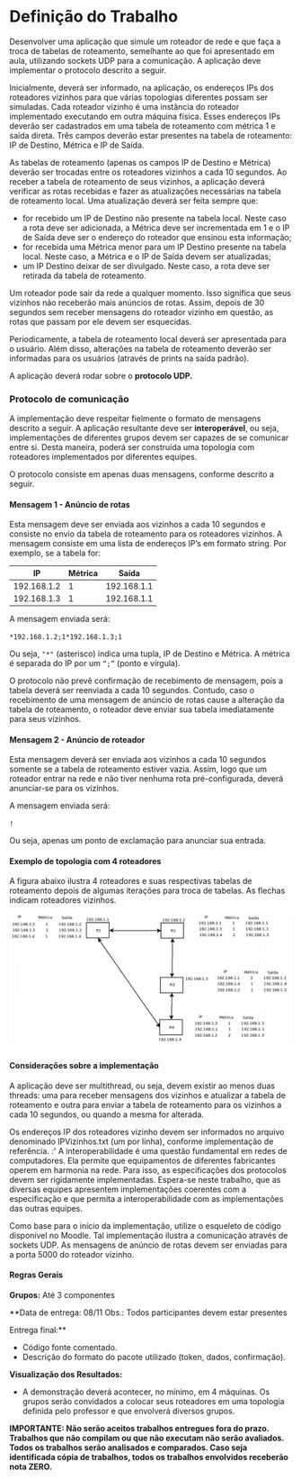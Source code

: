 # Definição do Trabalho

Desenvolver uma aplicação que simule um roteador de rede e que faça a troca de tabelas
de roteamento, semelhante ao que foi apresentado em aula, utilizando sockets UDP para a
comunicação. A aplicação deve implementar o protocolo descrito a seguir.

Inicialmente, deverá ser informado, na aplicação, os endereços IPs dos roteadores
vizinhos para que várias topologias diferentes possam ser simuladas. Cada roteador vizinho é
uma instância do roteador implementado executando em outra máquina física. Esses endereços
IPs deverão ser cadastrados em uma tabela de roteamento com métrica 1 e saída direta. Três
campos deverão estar presentes na tabela de roteamento: IP de Destino, Métrica e IP de Saída.

As tabelas de roteamento (apenas os campos IP de Destino e Métrica) deverão ser
trocadas entre os roteadores vizinhos a cada 10 segundos. Ao receber a tabela de roteamento de
seus vizinhos, a aplicação deverá verificar as rotas recebidas e fazer as atualizações necessárias
na tabela de roteamento local. Uma atualização deverá ser feita sempre que:
- for recebido um IP de Destino não presente na tabela local. Neste caso a rota deve
ser adicionada, a Métrica deve ser incrementada em 1 e o IP de Saída deve ser o endereço do
roteador que ensinou esta informação;
- for recebida uma Métrica menor para um IP Destino presente na tabela local.
Neste caso, a Métrica e o IP de Saída devem ser atualizadas;
- um IP Destino deixar de ser divulgado. Neste caso, a rota deve ser retirada da
tabela de roteamento.

Um roteador pode sair da rede a qualquer momento. Isso significa que seus vizinhos não
receberão mais anúncios de rotas. Assim, depois de 30 segundos sem receber mensagens do
roteador vizinho em questão, as rotas que passam por ele devem ser esquecidas.

Periodicamente, a tabela de roteamento local deverá ser apresentada para o usuário. Além
disso, alterações na tabela de roteamento deverão ser informadas para os usuários (através de
prints na saída padrão).

A aplicação deverá rodar sobre o **protocolo UDP.**

### Protocolo de comunicação

A implementação deve respeitar fielmente o formato de mensagens descrito a seguir. A
aplicação resultante deve ser **interoperável**, ou seja, implementações de diferentes grupos
devem ser capazes de se comunicar entre si. Desta maneira, poderá ser construída uma topologia
com roteadores implementados por diferentes equipes.

O protocolo consiste em apenas duas mensagens, conforme descrito a seguir.

#### Mensagem 1 - Anúncio de rotas

Esta mensagem deve ser enviada aos vizinhos a cada 10 segundos e consiste no envio da
tabela de roteamento para os roteadores vizinhos. A mensagem consiste em uma lista de
endereços IP’s em formato string. Por exemplo, se a tabela for:

IP | Métrica | Saída
-- | ------- | --------
192.168.1.2 | 1 | 192.168.1.1
192.168.1.3 | 1 | 192.168.1.1

A mensagem enviada será:

`*192.168.1.2;1*192.168.1.3;1`

Ou seja, `"*"` (asterisco) indica uma tupla, IP de Destino e Métrica. A métrica é separada
do IP por um `“;”` (ponto e vírgula).

O protocolo não prevê confirmação de recebimento de mensagem, pois a tabela deverá
ser reenviada a cada 10 segundos. Contudo, caso o recebimento de uma mensagem de anúncio de
rotas cause a alteração da tabela de roteamento, o roteador deve enviar sua tabela imediatamente
para seus vizinhos.

#### Mensagem 2 - Anúncio de roteador

Esta mensagem deverá ser enviada aos vizinhos a cada 10 segundos somente se a tabela
de roteamento estiver vazia. Assim, logo que um roteador entrar na rede e não tiver nenhuma
rota pré-configurada, deverá anunciar-se para os vizinhos.

A mensagem enviada será:

`!`

Ou seja, apenas um ponto de exclamação para anunciar sua entrada.

#### Exemplo de topologia com 4 roteadores

A figura abaixo ilustra 4 roteadores e suas respectivas tabelas de roteamento depois de
algumas iterações para troca de tabelas. As flechas indicam roteadores vizinhos.

![Topologia](/Topologia.jpg)

#### Considerações sobre a implementação
A aplicação deve ser multithread, ou seja, devem existir ao menos duas threads: uma para
receber mensagens dos vizinhos e atualizar a tabela de roteamento e outra para enviar a tabela de
roteamento para os vizinhos a cada 10 segundos, ou quando a mesma for alterada.

Os endereços IP dos roteadores vizinho devem ser informados no arquivo denominado
IPVizinhos.txt (um por linha), conforme implementação de referência.
:'
A interoperabilidade é uma questão fundamental em redes de computadores. Ela permite
que equipamentos de diferentes fabricantes operem em harmonia na rede. Para isso, as
especificações dos protocolos devem ser rigidamente implementadas. Espera-se neste trabalho,
que as diversas equipes apresentem implementações coerentes com a especificação e que permita
a interoperabilidade com as implementações das outras equipes.

Como base para o início da implementação, utilize o esqueleto de código disponível no
Moodle. Tal implementação ilustra a comunicação através de sockets UDP. As mensagens de
anúncio de rotas devem ser enviadas para a porta 5000 do roteador vizinho.

#### Regras Gerais

**Grupos:** Até 3 componentes

**Data de entrega: 08/11
Obs.: Todos participantes devem estar presentes

Entrega final:**
- Código fonte comentado.
- Descrição do formato do pacote utilizado (token, dados, confirmação).

**Visualização dos Resultados:**
- A demonstração deverá acontecer, no mínimo, em 4 máquinas. Os grupos serão convidados a
colocar seus roteadores em uma topologia definida pelo professor e que envolverá diversos
grupos.

**IMPORTANTE: Não serão aceitos trabalhos entregues fora do prazo. Trabalhos que não
compilam ou que não executam não serão avaliados. Todos os trabalhos serão analisados e
comparados. Caso seja identificada cópia de trabalhos, todos os trabalhos envolvidos receberão
nota ZERO.**
